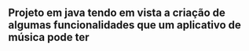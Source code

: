 ## Projeto em java tendo em vista a criação de algumas funcionalidades que um aplicativo de música pode ter
